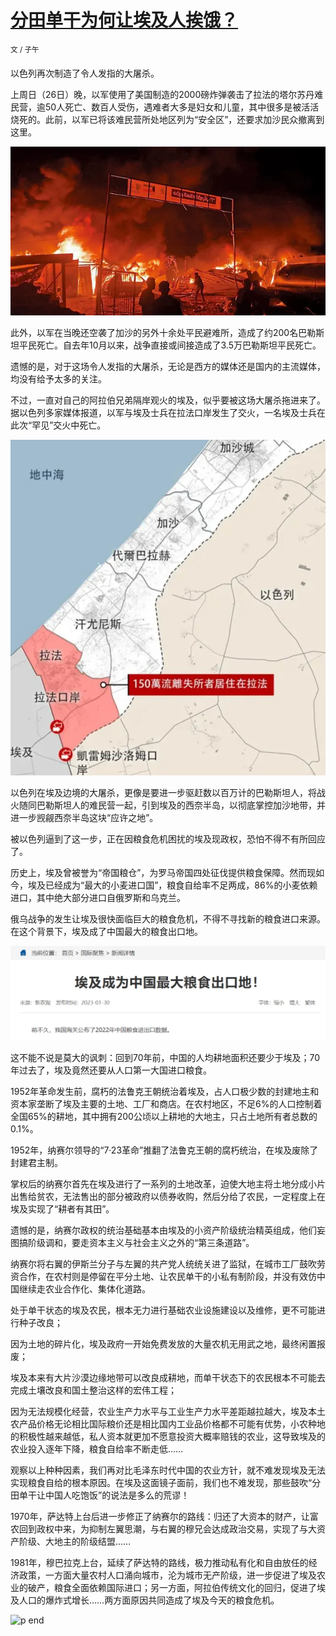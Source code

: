# [分田单干为何让埃及人挨饿？](https://mp.weixin.qq.com/s/btGUCFjnZjPyixW7n-gyOQ)

<sup>文 / 子午</sup>

以色列再次制造了令人发指的大屠杀。

上周日（26日）晚，以军使用了美国制造的2000磅炸弹袭击了拉法的塔尔苏丹难民营，逾50人死亡、数百人受伤，遇难者大多是妇女和儿童，其中很多是被活活烧死的。此前，以军已将该难民营所处地区列为“安全区”，还要求加沙民众撤离到这里。

![p1](p1_640.webp)

此外，以军在当晚还空袭了加沙的另外十余处平民避难所，造成了约200名巴勒斯坦平民死亡。自去年10月以来，战争直接或间接造成了3.5万巴勒斯坦平民死亡。

遗憾的是，对于这场令人发指的大屠杀，无论是西方的媒体还是国内的主流媒体，均没有给予太多的关注。

不过，一直对自己的阿拉伯兄弟隔岸观火的埃及，似乎要被这场大屠杀拖进来了。据以色列多家媒体报道，以军与埃及士兵在拉法口岸发生了交火，一名埃及士兵在此次“罕见”交火中死亡。

![p2](p2_640.webp)

以色列在埃及边境的大屠杀，更像是要进一步驱赶数以百万计的巴勒斯坦人，将战火随同巴勒斯坦人的难民营一起，引到埃及的西奈半岛，以彻底掌控加沙地带，并进一步觊觎西奈半岛这块“应许之地”。

被以色列逼到了这一步，正在因粮食危机困扰的埃及现政权，恐怕不得不有所回应了。

历史上，埃及曾被誉为“帝国粮仓”，为罗马帝国四处征伐提供粮食保障。然而现如今，埃及已经成为“最大的小麦进口国”，粮食自给率不足两成，86%的小麦依赖进口，其中绝大部分进口自俄罗斯和乌克兰。

俄乌战争的发生让埃及很快面临巨大的粮食危机，不得不寻找新的粮食进口来源。在这个背景下，埃及成了中国最大的粮食出口地。

![p3](p3_640.webp)

这不能不说是莫大的讽刺：回到70年前，中国的人均耕地面积还要少于埃及；70年过去了，埃及竟然还要从人口第一大国进口粮食。

1952年革命发生前，腐朽的法鲁克王朝统治着埃及，占人口极少数的封建地主和资本家垄断了埃及主要的土地、工厂和商店。在农村地区，不足6%的人口控制着全国65%的耕地，其中拥有200公顷以上耕地的大地主，只占土地所有者总数的0.1%。

1952年，纳赛尔领导的“7·23革命”推翻了法鲁克王朝的腐朽统治，在埃及废除了封建君主制。

掌权后的纳赛尔首先在埃及进行了一系列的土地改革，迫使大地主将土地分成小片出售给贫农，无法售出的部分被政府以债券收购，然后分给了农民，一定程度上在埃及实现了“耕者有其田”。

遗憾的是，纳赛尔政权的统治基础基本由埃及的小资产阶级统治精英组成，他们妄图搞阶级调和，要走资本主义与社会主义之外的“第三条道路”。

纳赛尔将右翼的伊斯兰分子与左翼的共产党人统统关进了监狱，在城市工厂鼓吹劳资合作，在农村则是停留在平分土地、让农民单干的小私有制阶段，并没有效仿中国继续走农业合作化、集体化道路。

处于单干状态的埃及农民，根本无力进行基础农业设施建设以及维修，更不可能进行种子改良；

因为土地的碎片化，埃及政府一开始免费发放的大量农机无用武之地，最终闲置报废；

埃及本来有大片沙漠边缘地带可以改良成耕地，而单干状态下的农民根本不可能去完成土壤改良和国土整治这样的宏伟工程；

因为无法规模化经营，农业生产力水平与工业生产力水平差距越拉越大，埃及本土农产品价格无论相比国际粮价还是相比国内工业品价格都不可能有优势，小农种地的积极性越来越低，私人资本就更加不愿意投资大概率赔钱的农业，这导致埃及的农业投入逐年下降，粮食自给率不断走低……

观察以上种种因素，我们再对比毛泽东时代中国的农业方针，就不难发现埃及无法实现粮食自给的根本原因。在埃及这面镜子面前，我们也不难发现，那些鼓吹“分田单干让中国人吃饱饭”的说法是多么的荒谬！

1970年，萨达特上台后进一步修正了纳赛尔的路线：归还了大资本的财产，让富农回到政权中来，为抑制左翼思潮，与右翼的穆兄会达成政治交易，实现了与大资产阶级、大地主的阶级结盟……

1981年，穆巴拉克上台，延续了萨达特的路线，极力推动私有化和自由放任的经济政策，一方面大量农村人口涌向城市，沦为城市无产阶级，进一步促进了埃及农业的破产，粮食全面依赖国际进口；另一方面，阿拉伯传统文化的回归，促进了埃及人口的爆炸式增长……两方面原因共同造成了埃及今天的粮食危机。

![p end](pend_640.webp)
